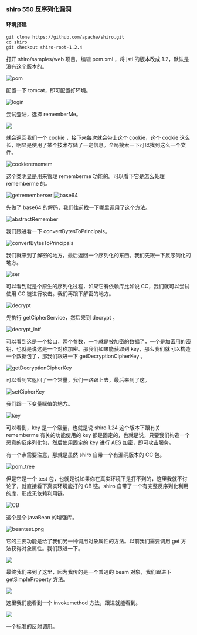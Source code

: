 ### shiro 550 反序列化漏洞

#### 环境搭建

```
git clone https://github.com/apache/shiro.git
cd shiro
git checkout shiro-root-1.2.4
```
打开 shiro/samples/web 项目，编辑 pom.xml ，将 jstl 的版本改成 1.2，默认是没有这个版本的。

![pom](img_shiro550/pom.png)

配置一下 tomcat，即可配置好环境。

![login](img_shiro550/login.png)

尝试登陆，选择 rememberMe。

![](img_shiro550/burp_remaberme.png)

就会返回我们一个 cookie ，接下来每次就会带上这个 cookie，这个 cookie 这么长，明显是使用了某个技术存储了一定信息。全局搜索一下可以找到这么一个文件。

![cookierememem](img_shiro550/cookierememem.png)

这个类明显是用来管理 rememberme 功能的。可以看下它是怎么处理 rememberme 的。

![getrememberser](img_shiro550/getrememberser.png)
![base64](img_shiro550/base64.png)

先做了 base64 的解码，我们往前找一下哪里调用了这个方法。

![abstractRemember](img_shiro550/abstractRemember.png)

我们跟进看一下 convertBytesToPrincipals。

![convertBytesToPrincipals](img_shiro550/convertBytesToPrincipals.png)

我们就来到了解密的地方，最后返回一个序列化的东西。我们先跟一下反序列化的地方。

![ser](img_shiro550/ser.png)

可以看到就是个原生的序列化过程，如果它有依赖库比如说 CC，我们就可以尝试使用 CC 链进行攻击。我们再跟下解密的地方。

![decrypt](img_shiro550/decrypt.png)

先执行 getCipherService，然后来到 decrypt 。

![decrypt_intf](img_shiro550/decrypt_intf.png)

可以看到这是一个接口，两个参数，一个就是被加密的数据了，一个是加密用的密钥，也就是说这是一个对称加密。那我们如果能获取到 key，那么我们就可以构造一个数据包了，那我们跟进一下 getDecryptionCipherKey 。

![getDecryptionCipherKey](img_shiro550/getDecryptionCipherKey.png)

可以看到它返回了一个常量，我们一路跟上去，最后来到了这。

![setCipherKey](img_shiro550/setCipherKey.png)

我们跟一下变量赋值的地方。

![key](img_shiro550/key.png)

可以看到，key 是一个常量，也就是说 shiro 1.24 这个版本下跟有关 rememberme 有关的功能使用的 key 都是固定的，也就是说，只要我们构造一个恶意的反序列化包，然后使用固定的 key 进行 AES 加密，即可攻击服务。

有一个点需要注意，那就是虽然 shiro 自带一个有漏洞版本的 CC 包。

![pom_tree](img_shiro550/pom_tree.png)

但是它是一个 test 包，也就是说如果你在真实环境下是打不到的，这里我就不讨论了，就直接看下真实环境能打的 CB 链。shiro 自带了一个有完整反序列化利用的库，形成无依赖利用链。

![CB](img_shiro550/CB.png)

这个是个 javaBean 的增强库。

![beantest.png](img_shiro550/beantest.png)

它的主要功能是给了我们另一种调用对象属性的方法。以前我们需要调用  get 方法获得对象属性。我们跟进一下。

![](img_shiro550/getsimplebean.png)

最终我们来到了这里，因为我传的是一个普通的 beam 对象，我们跟进下 getSimpleProperty 方法。

![](img_shiro550/invoke.png)

这里我们能看到一个 invokemethod 方法，跟进就能看到。

![](img_shiro550/invke_end.png)

一个标准的反射调用。



